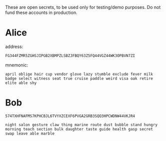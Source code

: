 These are open secrets, to be used only for testing/demo purposes. Do not fund these accounts in production.

# Alice

address:

```
FG344FZMR5ZGHSJIPGB2XBMPZLSBZJFBQY63Z5FQ44VGZ44WK3OPBVN7ZI
```

mnemonic:

```
april oblige hair cup vendor glove lazy stumble exclude fever milk badge select witness seat true cruise paddle weird visa oak retire elite able shy
```

# Bob

```
574TXHFNAFMS7KPHCBJL6TVYXZCEXF6PVGA2GRB3SQO3HPCWDNW44VKJR4
```

```
night salon gesture claw thing marine route dust bubble stand hungry morning teach section bulk daughter taste guide health gasp secret swap leave able marble
```
